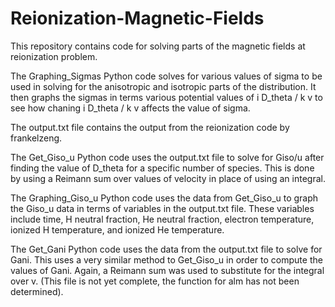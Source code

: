 # Reionization-Magnetic-Fields
This repository contains code for solving parts of the magnetic fields at reionization problem.

The Graphing_Sigmas Python code solves for various values of sigma to be used in solving for the anisotropic and isotropic parts of the distribution.
It then graphs the sigmas in terms various potential values of i D_theta / k v to see how chaning i D_theta / k v affects the value of sigma.

The output.txt file contains the output from the reionization code by frankelzeng.

The Get_Giso_u Python code uses the output.txt file to solve for Giso/u after finding the value of D_theta for a specific number of species. This is done by using a Reimann sum over values of velocity in place of using an integral.

The Graphing_Giso_u Python code uses the data from Get_Giso_u to graph the Giso_u data in terms of variables in the output.txt file. These variables include time, H neutral fraction, He neutral fraction, electron temperature, ionized H temperature, and ionized He temperature.

The Get_Gani Python code uses the data from the output.txt file to solve for Gani. This uses a very similar method to Get_Giso_u in order to compute the values of Gani. Again, a Reimann sum was used to substitute for the integral over v. (This file is not yet complete, the function for alm has not been determined).
